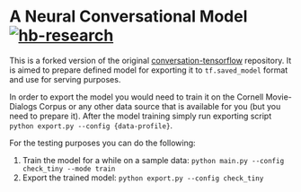 # A Neural Conversational Model [![hb-research](https://img.shields.io/badge/hb--research-experiment-green.svg?style=flat&colorA=448C57&colorB=555555)](https://github.com/hb-research)

This is a forked version of the original [conversation-tensorflow](https://github.com/DongjunLee/conversation-tensorflow) repository. It is aimed to prepare defined model for exporting it to `tf.saved_model` format and use for serving purposes. 

In order to export the model you would need to train it on the Cornell Movie-Dialogs Corpus or any other data source that is available for you (but you need to prepare it). After the model training simply run exporting script `python export.py --config {data-profile}`. 

For the testing purposes you can do the following:
1. Train the model for a while on a sample data: 
`python main.py --config check_tiny --mode train`
2. Export the trained model:
`python export.py --config check_tiny`